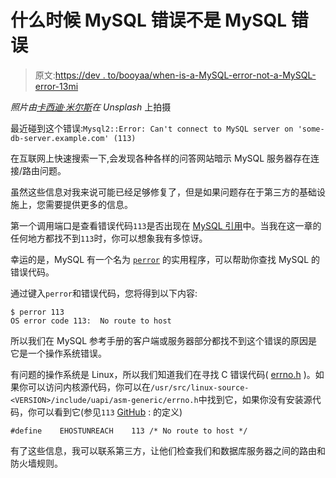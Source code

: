 # 什么时候 MySQL 错误不是 MySQL 错误

> 原文:[https://dev . to/booyaa/when-is-a-MySQL-error-not-a-MySQL-error-13mi](https://dev.to/booyaa/when-is-a-mysql-error-not-a-mysql-error-13mi)

*照片由[卡西迪·米尔斯](https://unsplash.com/photos/QJBsOY6e7QI)在 Unsplash* 上拍摄

最近碰到这个错误:`Mysql2::Error: Can't connect to MySQL server on 'some-db-server.example.com' (113)`

在互联网上快速搜索一下,会发现各种各样的问答网站暗示 MySQL 服务器存在连接/路由问题。

虽然这些信息对我来说可能已经足够修复了，但是如果问题存在于第三方的基础设施上，您需要提供更多的信息。

第一个调用端口是查看错误代码`113`是否出现在 [MySQL 引用](https://dev.mysql.com/doc/refman/8.0/en/error-handling.html)中。当我在这一章的任何地方都找不到`113`时，你可以想象我有多惊讶。

幸运的是，MySQL 有一个名为 [`perror`](https://dev.mysql.com/doc/refman/8.0/en/perror.html) 的实用程序，可以帮助你查找 MySQL 的错误代码。

通过键入`perror`和错误代码，您将得到以下内容:

```
$ perror 113
OS error code 113:  No route to host 
```

所以我们在 MySQL 参考手册的客户端或服务器部分都找不到这个错误的原因是它是一个操作系统错误。

有问题的操作系统是 Linux，所以我们知道我们在寻找 C 错误代码( [errno.h](https://en.wikipedia.org/wiki/Errno.h) )。如果你可以访问内核源代码，你可以在`/usr/src/linux-source-<VERSION>/include/uapi/asm-generic/errno.h`中找到它，如果你没有安装源代码，你可以看到它(参见`113` [GitHub](https://github.com/torvalds/linux/blob/master/include/uapi/asm-generic/errno.h#L96) :
的定义)

```
#define    EHOSTUNREACH    113 /* No route to host */ 
```

有了这些信息，我可以联系第三方，让他们检查我们和数据库服务器之间的路由和防火墙规则。